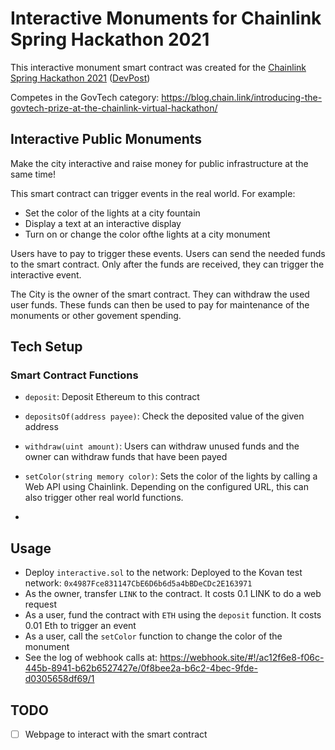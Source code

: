# Interactive Monuments for Chainlink Spring Hackathon 2021
This interactive monument smart contract was created for the [Chainlink Spring Hackathon 2021](https://chain.link/hackathon) ([DevPost](https://chainlink-2021.devpost.com))

Competes in the GovTech category: https://blog.chain.link/introducing-the-govtech-prize-at-the-chainlink-virtual-hackathon/

## Interactive Public Monuments
Make the city interactive and raise money for public infrastructure at the same time!

This smart contract can trigger events in the real world. For example:
- Set the color of the lights at a city fountain
- Display a text at an interactive display
- Turn on or change the color ofthe lights at a city monument

Users have to pay to trigger these events. Users can send the needed funds to the smart contract. Only after the funds are received, they can trigger the interactive event.

The City is the owner of the smart contract. They can withdraw the used user funds. These funds can then be used to pay for maintenance of the monuments or other govement spending.

## Tech Setup
### Smart Contract Functions
- `deposit`: Deposit Ethereum to this contract
- `depositsOf(address payee)`: Check the deposited value of the given address
- `withdraw(uint amount)`: Users can withdraw unused funds and the owner can withdraw funds that have been payed
- `setColor(string memory color)`: Sets the color of the lights by calling a Web API using Chainlink. Depending on the configured URL, this can also trigger other real world functions.

- 
## Usage
- Deploy `interactive.sol` to the network:
Deployed to the Kovan test network: `0x4987Fce831147CbE6D6b6d5a4bBDeCDc2E163971`
- As the owner, transfer `LINK` to the contract. It costs 0.1 LINK to do a web request
- As a user, fund the contract with `ETH` using the `deposit` function. It costs 0.01 Eth to trigger an event
- As a user, call the `setColor` function to change the color of the monument
- See the log of webhook calls at: https://webhook.site/#!/ac12f6e8-f06c-445b-8941-b62b6527427e/0f8bee2a-b6c2-4bec-9fde-d0305658df69/1

## TODO
- [ ] Webpage to interact with the smart contract


